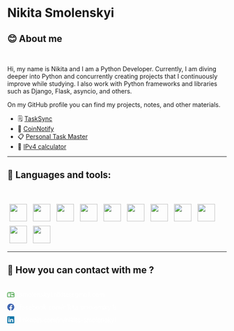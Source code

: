 # Nikita Smolenskyi

## 😊 About me

</br>

Hi, my name is Nikita and I am a Python Developer. Currently, I am diving deeper into Python and concurrently creating projects that I continuously improve while studying. I also work with Python frameworks and libraries such as Django, Flask, asyncio, and others.

On my GitHub profile you can find my projects, notes, and other materials.

 - 🗒️ [TaskSync](https://github.com/NikitaArd/TaskSync)
 - 💸 [CoinNotify](https://github.com/NikitaArd/CoinNotify)
 - 📋 [Personal Task Master](https://github.com/NikitaArd/Personal-Task-Master)
 - 🔢 [IPv4 calculator](https://github.com/NikitaArd/ipv4-subnet-calculator)

---
## 🧰 Languages and tools:

</br>

<img style="width: 40px; margin: 5px"
 src="https://skillicons.dev/icons?i=python" />
<img style="width: 40px; margin: 5px"
 src="https://skillicons.dev/icons?i=django" />
<img style="width: 40px; margin: 5px"
 src="https://skillicons.dev/icons?i=flask" />
<img style="width: 40px; margin: 5px"
 src="https://skillicons.dev/icons?i=postgresql" />
<img style="width: 40px; margin: 5px"
 src="https://skillicons.dev/icons?i=sqlite" />
<img style="width: 40px; margin: 5px"
 src="https://skillicons.dev/icons?i=js" />
<img style="width: 40px; margin: 5px"
 src="https://skillicons.dev/icons?i=html" />
<img style="width: 40px; margin: 5px"
 src="https://skillicons.dev/icons?i=css" />
<img style="width: 40px; margin: 5px"
 src="https://skillicons.dev/icons?i=git" />
<img style="width: 40px; margin: 5px"
 src="https://skillicons.dev/icons?i=linux" />
<img style="width: 40px; margin: 5px"
 src="https://skillicons.dev/icons?i=postman" />

 ---


## 🔗 How you can contact with me ?

</br>

<div style="display: flex; margin-bottom: 12px;">
<svg xmlns="http://www.w3.org/2000/svg" width="16" height="16" fill="green" class="bi bi-mailbox" viewBox="0 0 16 16">
  <path d="M4 4a3 3 0 0 0-3 3v6h6V7a3 3 0 0 0-3-3zm0-1h8a4 4 0 0 1 4 4v6a1 1 0 0 1-1 1H1a1 1 0 0 1-1-1V7a4 4 0 0 1 4-4zm2.646 1A3.99 3.99 0 0 1 8 7v6h7V7a3 3 0 0 0-3-3H6.646z"/>
  <path d="M11.793 8.5H9v-1h5a.5.5 0 0 1 .5.5v1a.5.5 0 0 1-.5.5h-1a.5.5 0 0 1-.354-.146l-.853-.854zM5 7c0 .552-.448 0-1 0s-1 .552-1 0a1 1 0 0 1 2 0z"/>
</svg>
<p style="margin: auto 12px; color: white; cursor: pointer;">smolenskyi.nikita@gmail.com</p>
</div>

<div style="display: flex; margin-bottom: 12px;">
<svg xmlns="http://www.w3.org/2000/svg" width="16" height="16" fill="#4267B2" class="bi bi-facebook" viewBox="0 0 16 16">
  <path d="M16 8.049c0-4.446-3.582-8.05-8-8.05C3.58 0-.002 3.603-.002 8.05c0 4.017 2.926 7.347 6.75 7.951v-5.625h-2.03V8.05H6.75V6.275c0-2.017 1.195-3.131 3.022-3.131.876 0 1.791.157 1.791.157v1.98h-1.009c-.993 0-1.303.621-1.303 1.258v1.51h2.218l-.354 2.326H9.25V16c3.824-.604 6.75-3.934 6.75-7.951z"/>
</svg>
<p style="margin: auto 12px; color: white; cursor: pointer;">facebook.com/nikita.smolensky.1/</p>
</div>

<div style="display: flex; margin-bottom: 12px;">
<svg xmlns="http://www.w3.org/2000/svg" width="16" height="16" fill="#0e76a8" class="bi bi-linkedin" viewBox="0 0 16 16">
  <path d="M0 1.146C0 .513.526 0 1.175 0h13.65C15.474 0 16 .513 16 1.146v13.708c0 .633-.526 1.146-1.175 1.146H1.175C.526 16 0 15.487 0 14.854V1.146zm4.943 12.248V6.169H2.542v7.225h2.401zm-1.2-8.212c.837 0 1.358-.554 1.358-1.248-.015-.709-.52-1.248-1.342-1.248-.822 0-1.359.54-1.359 1.248 0 .694.521 1.248 1.327 1.248h.016zm4.908 8.212V9.359c0-.216.016-.432.08-.586.173-.431.568-.878 1.232-.878.869 0 1.216.662 1.216 1.634v3.865h2.401V9.25c0-2.22-1.184-3.252-2.764-3.252-1.274 0-1.845.7-2.165 1.193v.025h-.016a5.54 5.54 0 0 1 .016-.025V6.169h-2.4c.03.678 0 7.225 0 7.225h2.4z"/>
</svg>
<p style="margin: auto 12px; color: white; cursor: pointer;">linkedin.com/in/nikita-smolenskyi</p>
</div>
